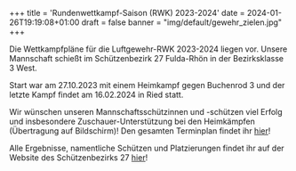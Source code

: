 +++
title = 'Rundenwettkampf-Saison (RWK) 2023-2024'
date = 2024-01-26T19:19:08+01:00
draft = false
banner = "img/default/gewehr_zielen.jpg"
+++

Die Wettkampfpläne für die Luftgewehr-RWK 2023-2024 liegen vor.
Unsere Mannschaft schießt im Schützenbezirk 27 Fulda-Rhön in der Bezirksklasse 3 West.

Start war am 27.10.2023 mit einem Heimkampf gegen Buchenrod 3 und der letzte Kampf findet am 16.02.2024 in Ried statt.

Wir wünschen unseren Mannschaftsschützinnen und -schützen viel Erfolg und insbesondere Zuschauer-Unterstützung bei den Heimkämpfen (Übertragung auf Bildschirm)!
Den gesamten Terminplan findet ihr [hier](https://sv-haimbach-rodges.de/Bilder/Bilder?path=/2024/&mode=p)!

Alle Ergebnisse, namentliche Schützen und Platzierungen findet ihr auf der Website des Schützenbezirks 27 [hier](https://www.rwk-onlinemelder.de/online/listen/hsvsb27?sel_group_id=27&sel_discipline_id=4&sel_class_id=20&sel_list_type=competitionSchedule&sel_turn_date=&showCombined=0)!